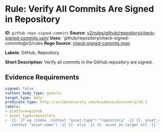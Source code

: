 # Rule: Verify All Commits Are Signed in Repository

**ID**: `github-repo-signed-commits`
**Source**: [v2/rules/github/repository/check-signed-commits.yaml](https://github.com/scribe-public/sample-policies/v2/rules/github/repository/check-signed-commits.yaml)
**Uses**: `github/repository/check-signed-commits@v2/rules
**Rego Source**: [check-signed-commits.rego](https://github.com/scribe-public/sample-policies/v2/rules/github/repository/check-signed-commits.rego)

**Labels**: GitHub, Repository

**Short Description**: Verify all commits in the GitHub repository are signed.

## Evidence Requirements

```yaml
signed: false
content_body_type: generic
target_type: data
predicate_type: http://scribesecurity.com/evidence/discovery/v0.1
labels:
- platform=github
- asset_type=repository
- '{{- if eq (index .Context "asset-type") "repository" -}} {{- asset_on_target (index
  .Context "asset-name") -}} {{- else -}} {{- asset_on_target nil -}} {{- end -}}'
```
